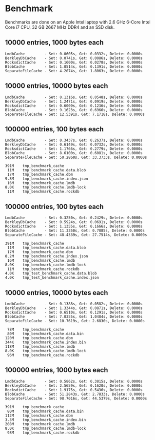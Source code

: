 # Benchmark

Benchmarks are done on an Apple Intel laptop with 2.6 GHz 6-Core Intel Core i7
CPU, 32 GB 2667 MHz DDR4 and an SSD disk.

## 10000 entries, 1000 bytes each

    LmdbCache         - Set: 0.0605s, Get: 0.0332s, Delete: 0.0000s
    BerkleyDbCache    - Set: 0.0741s, Get: 0.0086s, Delete: 0.0000s
    RocksdictCache    - Set: 0.1600s, Get: 0.0278s, Delete: 0.0000s
    BlobCache         - Set: 1.0514s, Get: 0.1391s, Delete: 0.0000s
    SeparateFileCache - Set: 4.2074s, Get: 1.8063s, Delete: 0.0000s

## 10000 entries, 10000 bytes each

    LmdbCache         - Set: 0.1316s, Get: 0.0548s, Delete: 0.0000s
    BerkleyDbCache    - Set: 1.2471s, Get: 0.0919s, Delete: 0.0000s
    RocksdictCache    - Set: 0.6009s, Get: 0.1236s, Delete: 0.0000s
    BlobCache         - Set: 9.1623s, Get: 0.6966s, Delete: 0.0000s
    SeparateFileCache - Set: 12.5391s, Get: 7.1718s, Delete: 0.0000s

## 100000 entries, 100 bytes each

    LmdbCache         - Set: 0.3437s, Get: 0.2637s, Delete: 0.0000s
    BerkleyDbCache    - Set: 0.6149s, Get: 0.0732s, Delete: 0.0000s
    RocksdictCache    - Set: 1.1766s, Get: 0.2779s, Delete: 0.0000s
    BlobCache         - Set: 8.6100s, Get: 0.6081s, Delete: 0.0000s
    SeparateFileCache - Set: 50.2860s, Get: 33.3733s, Delete: 0.0000s

    391M    tmp_benchmark_cache
     11M    tmp_benchmark_cache.data.blob
     17M    tmp_benchmark_cache.dbm
    9.8M    tmp_benchmark_cache.index.json
     16M    tmp_benchmark_cache.lmdb
    8.0K    tmp_benchmark_cache.lmdb-lock
     11M    tmp_benchmark_cache.rockdb

## 100000 entries, 100 bytes each

    LmdbCache         - Set: 0.3250s, Get: 0.2429s, Delete: 0.0000s
    BerkleyDbCache    - Set: 0.5924s, Get: 0.0691s, Delete: 0.0000s
    RocksdictCache    - Set: 1.1355s, Get: 0.1666s, Delete: 0.0000s
    BlobCache         - Set: 11.3350s, Get: 0.7885s, Delete: 0.0000s
    SeparateFileCache - Set: 48.4339s, Get: 27.7514s, Delete: 0.0000s

    391M    tmp_benchmark_cache
     11M    tmp_benchmark_cache.data.blob
     17M    tmp_benchmark_cache.dbm
    8.2M    tmp_benchmark_cache.index.json
     16M    tmp_benchmark_cache.lmdb
    8.0K    tmp_benchmark_cache.lmdb-lock
     11M    tmp_benchmark_cache.rockdb
    4.0K    tmp_test_benchmark_cache.data.blob
    4.0K    tmp_test_benchmark_cache.index.json

## 10000 entries, 10000 bytes each

    LmdbCache         - Set: 0.1388s, Get: 0.0582s, Delete: 0.0000s
    BerkleyDbCache    - Set: 1.3344s, Get: 0.0871s, Delete: 0.0000s
    RocksdictCache    - Set: 0.6510s, Get: 0.1291s, Delete: 0.0000s
    BlobCache         - Set: 7.0355s, Get: 1.0484s, Delete: 0.0000s
    SeparateFileCache - Set: 10.7619s, Get: 2.6830s, Delete: 0.0000s

     78M    tmp_benchmark_cache
     80M    tmp_benchmark_cache.data.bin
    120M    tmp_benchmark_cache.dbm
    344K    tmp_benchmark_cache.index.bin
    118M    tmp_benchmark_cache.lmdb
    8.0K    tmp_benchmark_cache.lmdb-lock
     96M    tmp_benchmark_cache.rockdb

## 100000 entries, 1000 bytes each

    LmdbCache         - Set: 0.5862s, Get: 0.3815s, Delete: 0.0000s
    BerkleyDbCache    - Set: 2.5659s, Get: 0.1620s, Delete: 0.0000s
    RocksdictCache    - Set: 1.9175s, Get: 0.5436s, Delete: 0.0000s
    BlobCache         - Set: 51.2843s, Get: 2.7833s, Delete: 0.0000s
    SeparateFileCache - Set: 98.7016s, Get: 44.5379s, Delete: 0.0000s

    391M    tmp_benchmark_cache
     80M    tmp_benchmark_cache.data.bin
    112M    tmp_benchmark_cache.dbm
    3.3M    tmp_benchmark_cache.index.bin
    208M    tmp_benchmark_cache.lmdb
    8.0K    tmp_benchmark_cache.lmdb-lock
     98M    tmp_benchmark_cache.rockdb



